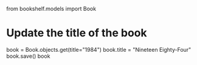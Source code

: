 from bookshelf.models import Book

# Update the title of the book
book = Book.objects.get(title="1984")
book.title = "Nineteen Eighty-Four"
book.save()
book
